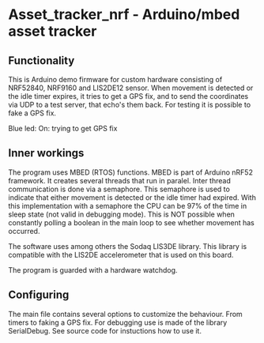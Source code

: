 # Asset_tracker_nrf - Arduino/mbed asset tracker
## Functionality
This is Arduino demo firmware for custom hardware consisting of NRF52840, NRF9160 and LIS2DE12 sensor.
When movement is detected or the idle timer expires, it tries to get a GPS fix, and to
send the coordinates via UDP to a test server, that echo's them back.
For testing it is possible to fake a GPS fix.

Blue led: On: trying to get GPS fix

## Inner workings
The program uses MBED (RTOS) functions. MBED is part of Arduino nRF52 framework.
It creates several threads that run in paralel. Inter thread communication is done via a semaphore.
This semaphore is used to indicate that either movement is detected or the idle timer had expired. With this implementation with a semaphore the CPU can be 97% of the time in sleep state (not valid in debugging mode). This is NOT possible when constantly polling a boolean in the main loop to see whether movement has occurred.

The software uses among others the Sodaq LIS3DE library. This library is compatible with the LIS2DE accelerometer that is used on this board.

The program is guarded with a hardware watchdog.

<!--
## Building
### Arduino IDE
* install following libraries
    * sodaqmoja/Sodaq_LIS3DE (tested version 1.1.0)
* Install board files
    * Go to File, Preferences and set the following URL for the additional board files: http://downloads.sodaq.net/package_sodaq_index.json


### Visual Code
For building with VScode you need following (the version numbers indicate with what version development is done) 
* Visual code (1.58.2) 
    * PlatformIO plugin (version 2.3.2) for Visual code
    * Platform: Nordic nRF52 version 8.0.0
* Libraries
    * sodaqmoja/Sodaq_LIS3DE (tested version 1.1.0)
* Board files
    * put directory SODAQ_NRF in C:\Users\<user>\.platformio\packages\framework-arduino-mbed@2.0.0\variants\ (path for Windows)
-->

## Configuring
The main file contains several options to customize the behaviour. From timers to faking a GPS fix.
For debugging use is made of the library SerialDebug. See source code for instuctions how to use it.

